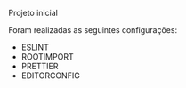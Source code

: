 Projeto inicial

Foram realizadas as seguintes configurações:
- ESLINT
- ROOTIMPORT
- PRETTIER
- EDITORCONFIG

